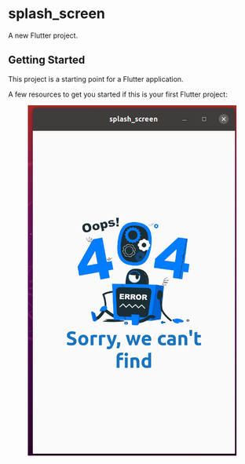 # splash_screen

A new Flutter project.

## Getting Started

This project is a starting point for a Flutter application.

A few resources to get you started if this is your first Flutter project:
<center>
<img src="splash_screen/404.png" alt="webresponsive" >
</center>

